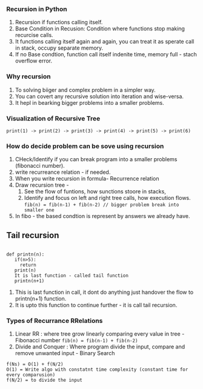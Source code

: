 
### Recursion in Python
1. Recursion if functions calling itself.
2. Base Condition in Recusion: Condition where functions stop making recurcise calls.
3. It functions calling itself again and again, you can treat it as sperate call in stack, occupy separate memory.
4. If no Base condtion, function call itself indenite time, memory full - stach overflow error.

### Why recursion
1. To solving biiger and complex problem in a simpler way.
2. You can covert any recursive solution into iteration and wise-versa.
3. It hepl in bearking bigger problems into a smaller problems.

### Visualization of Recursive Tree
``
print(1) -> print(2) -> print(3) -> print(4) -> print(5) -> print(6)
``
### How do decide problem can be sove using recursion
1. CHeck/Identify if you can break program into a smaller problems (fibonacci number). 
2. write recurreance relation - if needed.
3. When you write recursion in formula- Recurrence relation
4. Draw recursion tree - 
   1. See the flow of funtions, how sunctions stoore in stacks, 
   2. Identify and focus on left and right tree calls, how execution flows.
``
fib(n) = fib(n-1) + fib(n-2) // bigger problem break into smaller one
``
3. In fibo -  the based condtion is represent by answers we already have.

## Tail recursion
```commandline

def printn(n):
   if(n>5):
     return
   print(n)
   It is last function - called tail function
   printn(n+1)
```
1. This is last function in call, it dont do anything just handover the flow to printn(n+1) function.
2. It is upto this function to continue further -  it is call tail recursion.


### Types of Recurrance RRelations
1. Linear RR : where tree grow linearly comparing every value in tree - Fibonacci number
``
fib(n) = fib(n-1) + fib(n-2)
``
2. Divide and Conquer : Where program divide the input, compare and remove unwanted input - Binary Search 
```
f(Ns) = O(1) + f(N/2)
O(1) = Write algo with constatnt time complexity (constant time for every comparusion)
f(N/2) = to divide the input 
```



